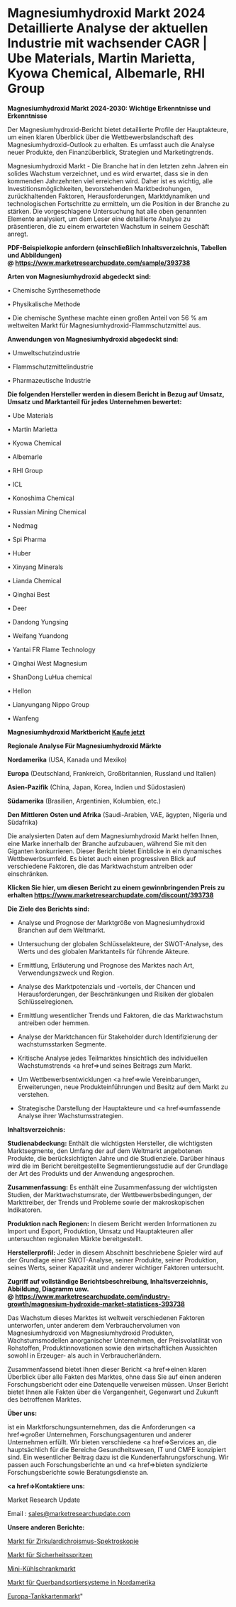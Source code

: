 # Magnesiumhydroxid Markt 2024 Detaillierte Analyse der aktuellen Industrie mit wachsender CAGR | Ube Materials, Martin Marietta, Kyowa Chemical, Albemarle, RHI Group

<strong>Magnesiumhydroxid Markt 2024-2030: Wichtige Erkenntnisse und Erkenntnisse</strong>

Der Magnesiumhydroxid-Bericht bietet detaillierte Profile der Hauptakteure, um einen klaren Überblick über die Wettbewerbslandschaft des Magnesiumhydroxid-Outlook zu erhalten. Es umfasst auch die Analyse neuer Produkte, den Finanzüberblick, Strategien und Marketingtrends.

Magnesiumhydroxid Markt - Die Branche hat in den letzten zehn Jahren ein solides Wachstum verzeichnet, und es wird erwartet, dass sie in den kommenden Jahrzehnten viel erreichen wird. Daher ist es wichtig, alle Investitionsmöglichkeiten, bevorstehenden Marktbedrohungen, zurückhaltenden Faktoren, Herausforderungen, Marktdynamiken und technologischen Fortschritte zu ermitteln, um die Position in der Branche zu stärken. Die vorgeschlagene Untersuchung hat alle oben genannten Elemente analysiert, um dem Leser eine detaillierte Analyse zu präsentieren, die zu einem erwarteten Wachstum in seinem Geschäft anregt.

<strong><b>PDF-Beispielkopie anfordern (einschließlich Inhaltsverzeichnis, Tabellen und Abbildungen) @ </b></strong><strong><a href=https://www.marketresearchupdate.com/sample/393738><strong>https://www.marketresearchupdate.com/sample/393738</u></a></strong></strong>

<strong>Arten von Magnesiumhydroxid abgedeckt sind:</strong>

• Chemische Synthesemethode

• Physikalische Methode

• Die chemische Synthese machte einen großen Anteil von 56 % am weltweiten Markt für Magnesiumhydroxid-Flammschutzmittel aus.

<strong>Anwendungen von Magnesiumhydroxid abgedeckt sind:</strong>

• Umweltschutzindustrie

• Flammschutzmittelindustrie

• Pharmazeutische Industrie

<strong>Die folgenden Hersteller werden in diesem Bericht in Bezug auf Umsatz, Umsatz und Marktanteil für jedes Unternehmen bewertet:</strong>

• Ube Materials

• Martin Marietta

• Kyowa Chemical

• Albemarle

• RHI Group

• ICL

• Konoshima Chemical

• Russian Mining Chemical

• Nedmag

• Spi Pharma

• Huber

• Xinyang Minerals

• Lianda Chemical

• Qinghai Best

• Deer

• Dandong Yungsing

• Weifang Yuandong

• Yantai FR Flame Technology

• Qinghai West Magnesium

• ShanDong LuHua chemical

• Hellon

• Lianyungang Nippo Group

• Wanfeng

<strong>Magnesiumhydroxid Marktbericht <a href=https://www.marketresearchupdate.com/buynow/393738>Kaufe jetzt</a></strong>

<strong>Regionale Analyse Für Magnesiumhydroxid Märkte</strong>

<strong>Nordamerika</strong> (USA, Kanada und Mexiko)

<strong>Europa</strong> (Deutschland, Frankreich, Großbritannien, Russland und Italien)

<strong>Asien-Pazifik</strong> (China, Japan, Korea, Indien und Südostasien)

<strong>Südamerika</strong> (Brasilien, Argentinien, Kolumbien, etc.)

<strong>Den Mittleren</strong> <strong>Osten und Afrika</strong> (Saudi-Arabien, VAE, ägypten, Nigeria und Südafrika)

Die analysierten Daten auf dem Magnesiumhydroxid Markt helfen Ihnen, eine Marke innerhalb der Branche aufzubauen, während Sie mit den Giganten konkurrieren. Dieser Bericht bietet Einblicke in ein dynamisches Wettbewerbsumfeld. Es bietet auch einen progressiven Blick auf verschiedene Faktoren, die das Marktwachstum antreiben oder einschränken.

<strong>Klicken Sie hier, um diesen Bericht zu einem gewinnbringenden Preis zu erhalten
</strong><strong><a href=https://www.marketresearchupdate.com/discount/393738>https://www.marketresearchupdate.com/discount/393738</b></u></strong></a>

<strong>Die Ziele des Berichts sind:</strong>

- Analyse und Prognose der Marktgröße von Magnesiumhydroxid Branchen auf dem Weltmarkt.

- Untersuchung der globalen Schlüsselakteure, der SWOT-Analyse, des Werts und des globalen Marktanteils für führende Akteure.

- Ermittlung, Erläuterung und Prognose des Marktes nach Art, Verwendungszweck und Region.

- Analyse des Marktpotenzials und -vorteils, der Chancen und Herausforderungen, der Beschränkungen und Risiken der globalen Schlüsselregionen.

- Ermittlung wesentlicher Trends und Faktoren, die das Marktwachstum antreiben oder hemmen.

- Analyse der Marktchancen für Stakeholder durch Identifizierung der wachstumsstarken Segmente.

- Kritische Analyse jedes Teilmarktes hinsichtlich des individuellen Wachstumstrends <a href=>und</a> seines Beitrags zum Markt.

- Um Wettbewerbsentwicklungen <a href=>wie</a> Vereinbarungen, Erweiterungen, neue Produkteinführungen und Besitz auf dem Markt zu verstehen.

- Strategische Darstellung der Hauptakteure und <a href=>umfas</a>sende Analyse ihrer Wachstumsstrategien.

<strong>Inhaltsverzeichnis:</strong>

<strong>Studienabdeckung:</strong> Enthält die wichtigsten Hersteller, die wichtigsten Marktsegmente, den Umfang der auf dem Weltmarkt angebotenen Produkte, die berücksichtigten Jahre und die Studienziele. Darüber hinaus wird die im Bericht bereitgestellte Segmentierungsstudie auf der Grundlage der Art des Produkts und der Anwendung angesprochen.

<strong>Zusammenfassung:</strong> Es enthält eine Zusammenfassung der wichtigsten Studien, der Marktwachstumsrate, der Wettbewerbsbedingungen, der Markttreiber, der Trends und Probleme sowie der makroskopischen Indikatoren.

<strong>Produktion nach Regionen:</strong> In diesem Bericht werden Informationen zu Import und Export, Produktion, Umsatz und Hauptakteuren aller untersuchten regionalen Märkte bereitgestellt.

<strong>Herstellerprofil:</strong> Jeder in diesem Abschnitt beschriebene Spieler wird auf der Grundlage einer SWOT-Analyse, seiner Produkte, seiner Produktion, seines Werts, seiner Kapazität und anderer wichtiger Faktoren untersucht.

<strong><b>Zugriff auf vollständige Berichtsbeschreibung, Inhaltsverzeichnis, Abbildung, Diagramm usw. @ </b></strong><strong><a href=https://www.marketresearchupdate.com/industry-growth/magnesium-hydroxide-market-statistices-393738>https://www.marketresearchupdate.com/industry-growth/magnesium-hydroxide-market-statistices-393738</a></strong>

Das Wachstum dieses Marktes ist weltweit verschiedenen Faktoren unterworfen, unter anderem dem Verbrauchervolumen von Magnesiumhydroxid von Magnesiumhydroxid Produkten, Wachstumsmodellen anorganischer Unternehmen, der Preisvolatilität von Rohstoffen, Produktinnovationen sowie den wirtschaftlichen Aussichten sowohl in Erzeuger- als auch in Verbraucherländern.

Zusammenfassend bietet Ihnen dieser Bericht <a href=>einen</a> klaren Überblick über alle Fakten des Marktes, ohne dass Sie auf einen anderen Forschungsbericht oder eine Datenquelle verweisen müssen. Unser Bericht bietet Ihnen alle Fakten über die Vergangenheit, Gegenwart und Zukunft des betroffenen Marktes.

<strong>Über uns:</strong>

 ist ein Marktforschungsunternehmen, das die Anforderungen <a href=>großer</a> Unternehmen, Forschungsagenturen und anderer Unternehmen erfüllt. Wir bieten verschiedene <a href=>Services</a> an, die hauptsächlich für die Bereiche Gesundheitswesen, IT und CMFE konzipiert sind. Ein wesentlicher Beitrag dazu ist die Kundenerfahrungsforschung. Wir passen auch Forschungsberichte an und <a href=>bieten</a> syndizierte Forschungsberichte sowie Beratungsdienste an.

<strong><a href=>Kontaktiere uns:</a></strong>

Market Research Update

Email : sales@marketresearchupdate.com

<strong>Unsere anderen Berichte:</strong>

<a href=https://www.linkedin.com/pulse/circular-dichroism-spectroscopy-market-analysis>Markt für Zirkulardichroismus-Spektroskopie</a>

<a href=https://www.linkedin.com/pulse/safety-syringes-market-analysis-segment-region>Markt für Sicherheitsspritzen</a>

<a href=https://www.linkedin.com/pulse/mini-fridge-market-sizing-up-anticipating-trends-consumption>Mini-Kühlschrankmarkt</a>

<a href=https://www.linkedin.com/pulse/north-america-cross-belt-sorting-system-market>Markt für Querbandsortiersysteme in Nordamerika</a>

<a href=https://www.linkedin.com/pulse/europe-fuel-card-market-continues-rapid>Europa-Tankkartenmarkt</a>"
